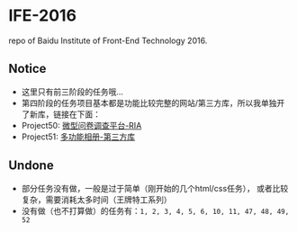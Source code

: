 # IFE-2016
repo of Baidu Institute of Front-End Technology 2016.


## Notice
 - 这里只有前三阶段的任务哦...
 - 第四阶段的任务项目基本都是功能比较完整的网站/第三方库，所以我单独开了新库，链接在下面：
 - Project50: [微型问卷调查平台-RIA](https://github.com/hellozts4120/Micro-Questionnaire-RIA)
 - Project51: [多功能相册-第三方库](https://github.com/hellozts4120/IfeAlbum)
 
 
## Undone
 - 部分任务没有做，一般是过于简单（刚开始的几个html/css任务）， 或者比较复杂，需要消耗太多时间（王牌特工系列）
 - 没有做（也不打算做）的任务有：`1, 2, 3, 4, 5, 6, 10, 11, 47, 48, 49, 52`
